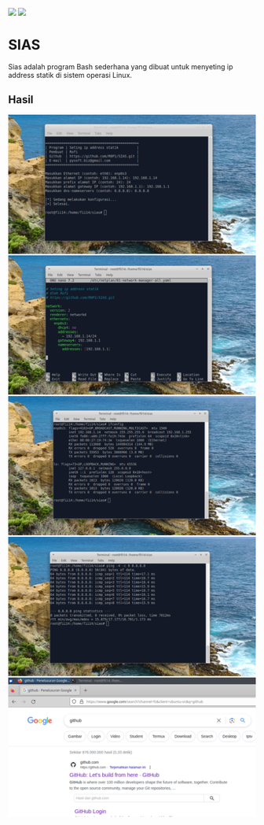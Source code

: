 ![](https://img.shields.io/badge/Di_uji_pada_sistem_operasi_Linux-Xubuntu_23.04-blue)
![](https://img.shields.io/badge/Lisensi-MIT-green)

# SIAS

Sias adalah program Bash sederhana yang dibuat untuk menyeting ip address statik di sistem operasi Linux.

## Hasil

![gambar 1](https://github.com/R0P1/sias/blob/main/gambar/g1.jpg)
![gambar 2](https://github.com/R0P1/sias/blob/main/gambar/g2.jpg)
![gambar 3](https://github.com/R0P1/sias/blob/main/gambar/g3.jpg)
![gambar 4](https://github.com/R0P1/sias/blob/main/gambar/g4.jpg)
![gambar 5](https://github.com/R0P1/sias/blob/main/gambar/g5.jpg)


